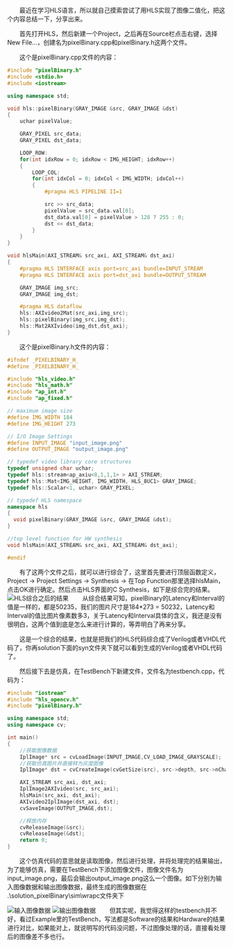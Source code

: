 ﻿&emsp;&emsp;最近在学习HLS语言，所以就自己摸索尝试了用HLS实现了图像二值化，把这个内容总结一下，分享出来。
  
&emsp;&emsp;首先打开HLS，然后新建一个Project，之后再在Source栏点击右键，选择New File...，创建名为pixelBinary.cpp和pixelBinary.h这两个文件。

&emsp;&emsp;这个是pixelBinary.cpp文件的内容：
```cpp
#include "pixelBinary.h"
#include <stdio.h>
#include <iostream>

using namespace std;

void hls::pixelBinary(GRAY_IMAGE &src, GRAY_IMAGE &dst)
{
	uchar pixelValue;

	GRAY_PIXEL src_data;
	GRAY_PIXEL dst_data;

	LOOP_ROW:
	for(int idxRow = 0; idxRow < IMG_HEIGHT; idxRow++)
	{
		LOOP_COL:
		for(int idxCol = 0; idxCol < IMG_WIDTH; idxCol++)
		{
			#pragma HLS PIPELINE II=1

			src >> src_data;
			pixelValue = src_data.val[0];
			dst_data.val[0] = pixelValue > 128 ? 255 : 0;
			dst << dst_data;
		}
	}
}

void hlsMain(AXI_STREAM& src_axi, AXI_STREAM& dst_axi)
{
	#pragma HLS INTERFACE axis port=src_axi bundle=INPUT_STREAM
	#pragma HLS INTERFACE axis port=dst_axi bundle=OUTPUT_STREAM

	GRAY_IMAGE img_src;
	GRAY_IMAGE img_dst;

	#pragma HLS dataflow
	hls::AXIvideo2Mat(src_axi,img_src);
	hls::pixelBinary(img_src,img_dst);
	hls::Mat2AXIvideo(img_dst,dst_axi);
}
```
&emsp;&emsp;这个是pixelBinary.h文件的内容：
```cpp
#ifndef _PIXELBINARY_H_
#define _PIXELBINARY_H_

#include "hls_video.h"
#include "hls_math.h"
#include "ap_int.h"
#include "ap_fixed.h"

// maximum image size
#define IMG_WIDTH 184
#define IMG_HEIGHT 273

// I/O Image Settings
#define INPUT_IMAGE "input_image.png"
#define OUTPUT_IMAGE "output_image.png"

// typedef video library core structures
typedef unsigned char uchar;
typedef hls::stream<ap_axiu<8,1,1,1> > AXI_STREAM;
typedef hls::Mat<IMG_HEIGHT, IMG_WIDTH, HLS_8UC1> GRAY_IMAGE;
typedef hls::Scalar<1, uchar> GRAY_PIXEL;

// typedef HLS namespace
namespace hls
{
  void pixelBinary(GRAY_IMAGE &src, GRAY_IMAGE &dst);
}

//top level function for HW synthesis
void hlsMain(AXI_STREAM& src_axi, AXI_STREAM& dst_axi);

#endif
```
&emsp;&emsp;有了这两个文件之后，就可以进行综合了，这里首先要进行顶层函数定义，Project -> Project Settings -> Synthesis -> 在Top Function那里选择hlsMain，点击OK进行确定。然后点击HLS界面的C Synthesis，如下是综合完的结果。
![HLS综合之后的结果](https://img-blog.csdnimg.cn/20200327201007516.png?x-oss-process=image/watermark,type_ZmFuZ3poZW5naGVpdGk,shadow_10,text_aHR0cHM6Ly9ibG9nLmNzZG4ubmV0L2xvdmVfbGpx,size_16,color_FFFFFF,t_70)
&emsp;&emsp;从综合结果可知，pixelBinary的Latency和Interval的值是一样的，都是50235，我们的图片尺寸是184*273 = 50232，Latency和Interval的值比图片像素数多3，关于Latency和Interval具体的含义，我还是没有很明白，这两个值到底是怎么来进行计算的，等弄明白了再来分享。

&emsp;&emsp;这是一个综合的结果，也就是把我们的HLS代码综合成了Verilog或者VHDL代码了，你再solution下面的syn文件夹下就可以看到生成的Verilog或者VHDL代码了。

&emsp;&emsp;然后接下去是仿真，在TestBench下新建文件，文件名为testbench.cpp，代码为：

```cpp
#include "iostream"
#include "hls_opencv.h"
#include "pixelBinary.h"

using namespace std;
using namespace cv;

int main()
{
	//获取图像数据
	IplImage* src = cvLoadImage(INPUT_IMAGE,CV_LOAD_IMAGE_GRAYSCALE);
	//获取仿真图片并直接转为灰度图像
	IplImage* dst = cvCreateImage(cvGetSize(src), src->depth, src->nChannels);

	AXI_STREAM src_axi, dst_axi;
	IplImage2AXIvideo(src, src_axi);
	hlsMain(src_axi, dst_axi);
	AXIvideo2IplImage(dst_axi, dst);
	cvSaveImage(OUTPUT_IMAGE,dst);

	//释放内存
	cvReleaseImage(&src);
	cvReleaseImage(&dst);
	return 0;
}
```
&emsp;&emsp;这个仿真代码的意思就是读取图像，然后进行处理，并将处理完的结果输出，为了能够仿真，需要在TestBench下添加图像文件，图像文件名为input_image.png，最后会输出output_image.png这么一个图像。如下分别为输入图像数据和输出图像数据，最终生成的图像数据在 .\solution_pixelBinary\sim\wrapc文件夹下

![输入图像数据](https://img-blog.csdnimg.cn/20200327202837489.png#pic_center)        ![输出图像数据](https://img-blog.csdnimg.cn/2020032720322133.png#pic_center)
&emsp;&emsp;但其实呢，我觉得这样的testbench并不好，看过Example里的TestBench，写法都是Software的结果和Hardware的结果进行对比，如果能对上，就说明写的代码没问题，不过图像处理的话，直接看处理后的图像差不多也行。
